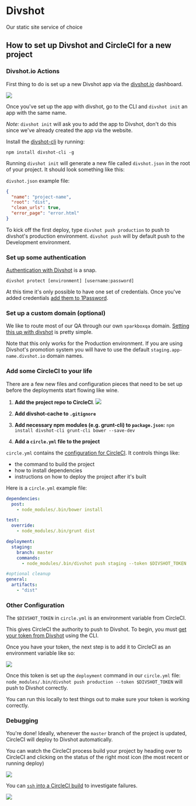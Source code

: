 Divshot 
========

Our static site service of choice

How to set up Divshot and CircleCI for a new project
----------------------------------------------------

### Divshot.io Actions

First thing to do is set up a new Divshot app via the [divshot.io](http://divshot.io) dashboard.

![](http://files-misc.s3.amazonaws.com/create-app.png)

Once you've set up the app with divshot, go to the CLI and `divshot init` an app with the same name. 

*Note:* `divshot init` will ask you to add the app to Divshot, don't do this since we've already created the app via the website.

Install the [divshot-cli](https://github.com/divshot/divshot-cli#install) by running:

`npm install divshot-cli -g`

Running `divshot init` will generate a new file called `divshot.json` in the root of your project. It should look something like this:

`divshot.json` example file:
```json
{
  "name": "project-name",
  "root": "dist",
  "clean_urls": true,
  "error_page": "error.html"
}
```

To kick off the first deploy, type `divshot push production` to push to divshot's production environment. `divshot push` will by default push to the Development environment.

### Set up some authentication 

[Authentication with Divshot](http://docs.divshot.com/guides/http-authentication) is a snap.

`divshot protect [environment] [username:password]`

At this time it's only possible to have one set of credentials. Once you've added credentials [add them to 1Password](https://github.com/sparkbox/how_to/tree/master/software/1password).

### Set up a custom domain (optional)

We like to route most of our QA through our own `sparkboxqa` domain. [Setting this up with divshot](http://docs.divshot.com/guides/domains) is pretty simple.

Note that this only works for the Production environment. If you are using Divshot's promotion system you will have to use the default `staging.app-name.divshot.io` domain names.

### Add some CircleCI to your life

There are a few new files and configuration pieces that need to be set up before the deployments start flowing like wine. 

1. **Add the project repo to CircleCI**.
![](http://files-misc.s3.amazonaws.com/add-project.png)

2. **Add divshot-cache to `.gitignore`**

3. **Add necessary npm modules (e.g. grunt-cli) to `package.json`:**
`npm install divshot-cli grunt-cli bower --save-dev`
4. **Add a `circle.yml` file to the project**

`circle.yml` contains the [configuration for CircleCI](https://circleci.com/docs/configuration). It controls things like: 

  - the command to build the project
  - how to install dependencies
  - instructions on how to deploy the project after it's built

Here is a `circle.yml` example file:
```yml
dependencies:
  post:
    - node_modules/.bin/bower install

test:
  override:
    - node_modules/.bin/grunt dist

deployment:
  staging:
    branch: master
    commands:
      - node_modules/.bin/divshot push staging --token $DIVSHOT_TOKEN

#optional cleanup
general:
  artifacts:
    - "dist"
```

### Other Configuration

The `$DIVSHOT_TOKEN` in `circle.yml` is an environment variable from CircleCI. 

This gives CircleCI the authority to push to Divshot. To begin, you must [get your token from Divshot](https://github.com/divshot/divshot-cli#authtoken) using the CLI.

Once you have your token, the next step is to add it to CircleCI as an environment variable like so:

![](http://files-misc.s3.amazonaws.com/env.gif)

Once this token is set up the `deployment` command in our `circle.yml` file: `node_modules/.bin/divshot push production --token $DIVSHOT_TOKEN` will push to Divshot correctly.

You can run this locally to test things out to make sure your token is working correctly.

### Debugging

You're done! Ideally, whenever the `master` branch of the project is updated, CircleCI will deploy to Divshot automatically.

You can watch the CircleCI process build your project by heading over to CircleCI and clicking on the status of the right most icon (the most recent or running deploy)

![](http://files-misc.s3.amazonaws.com/icon.png)

You can [`ssh` into a CircleCI build](https://circleci.com/docs/ssh-build) to investigate failures.

![](http://files-misc.s3.amazonaws.com/ssh.png)


